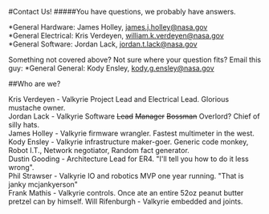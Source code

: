 #Contact Us!
#####You have questions, we probably have answers. 

*General Hardware: James Holley, james.j.holley@nasa.gov  
*General Electrical: Kris Verdeyen, william.k.verdeyen@nasa.gov  
*General Software: Jordan Lack, jordan.t.lack@nasa.gov  

Something not covered above? Not sure where your question fits? Email this guy:
*General General: Kody Ensley, kody.g.ensley@nasa.gov  

##Who are we?

Kris Verdeyen - Valkyrie Project Lead and Electrical Lead. Glorious mustache owner.  
Jordan Lack - Valkyrie Software ~~Lead~~ ~~Manager~~ ~~Bossman~~ Overlord? Chief of silly hats.  
James Holley - Valkyrie firmware wrangler. Fastest multimeter in the west.  
Kody Ensley - Valkyrie infrastructure maker-goer. Generic code monkey, Robot I.T., Network negotiator, Random fact generator.  
Dustin Gooding - Architecture Lead for ER4. "I'll tell you how to do it less wrong".  
Phil Strawser - Valkyrie IO and robotics MVP one year running. "That is janky mcjankyerson"  
Frank Mathis - Valkyrie controls. Once ate an entire 52oz peanut butter pretzel can by himself. 
Will Rifenburgh - Valkyrie embedded and joints.  
